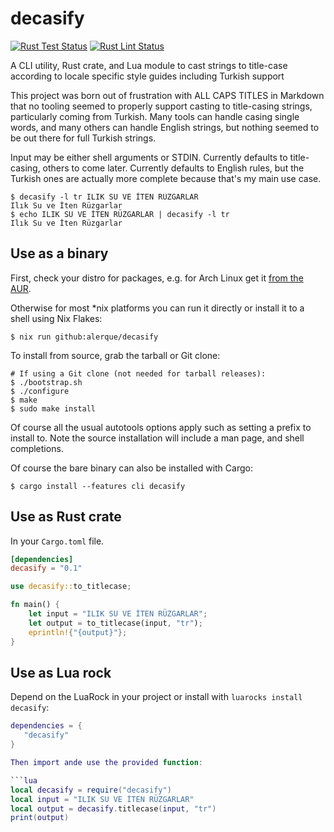 # decasify

[![Rust Test Status](https://img.shields.io/github/actions/workflow/status/alerque/decasify/rust_test.yml?branch=master&label=Rust+Test&logo=Rust)](https://github.com/alerque/decasify/actions?workflow=Rust+Test)
[![Rust Lint Status](https://img.shields.io/github/actions/workflow/status/alerque/decasify/rust_lint.yml?branch=master&label=Rust+Lint&logo=Rust)](https://github.com/alerque/decasify/actions?workflow=Rust+Lint)

A CLI utility, Rust crate, and Lua module to cast strings to title-case according to locale specific style guides including Turkish support

This project was born out of frustration with ALL CAPS TITLES in Markdown that no tooling seemed to properly support casting to title-casing strings, particularly coming from Turkish.
Many tools can handle casing single words, and many others can handle English strings, but nothing seemed to be out there for full Turkish strings.

Input may be either shell arguments or STDIN.
Currently defaults to title-casing, others to come later.
Currently defaults to English rules, but the Turkish ones are actually more complete because that's my main use case.

``` console
$ decasify -l tr ILIK SU VE İTEN RÜZGARLAR
Ilık Su ve İten Rüzgarlar
$ echo ILIK SU VE İTEN RÜZGARLAR | decasify -l tr
Ilık Su ve İten Rüzgarlar
```

## Use as a binary

First, check your distro for packages, e.g. for Arch Linux get it [from the AUR](https://aur.archlinux.org/packages/decasify).

Otherwise for most *nix platforms you can run it directly or install it to a shell using Nix Flakes:

``` console
$ nix run github:alerque/decasify
```

To install from source, grab the tarball or Git clone:

```console
# If using a Git clone (not needed for tarball releases):
$ ./bootstrap.sh
$ ./configure
$ make
$ sudo make install
```
Of course all the usual autotools options apply such as setting a prefix to install to.
Note the source installation will include a man page, and shell completions.

Of course the bare binary can also be installed with Cargo:

```console
$ cargo install --features cli decasify
```

## Use as Rust crate

In your `Cargo.toml` file.

```toml
[dependencies]
decasify = "0.1"
```

```rust
use decasify::to_titlecase;

fn main() {
    let input = "ILIK SU VE İTEN RÜZGARLAR";
    let output = to_titlecase(input, "tr");
    eprintln!{"{output}"};
}
```

## Use as Lua rock

Depend on the LuaRock in your project or install with `luarocks install decasify`:

```lua
dependencies = {
   "decasify"
}

Then import ande use the provided function:

```lua
local decasify = require("decasify")
local input = "ILIK SU VE İTEN RÜZGARLAR"
local output = decasify.titlecase(input, "tr")
print(output)
```
